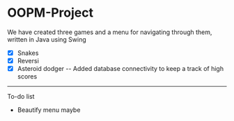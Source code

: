# OOPM-Project
We have created three games and a menu for navigating through them, written in Java using Swing
  - [x] Snakes
  - [x] Reversi
  - [x] Asteroid dodger
 --
 Added database connectivity to keep a track of high scores
 ---
 To-do list
  - Beautify menu maybe
  
